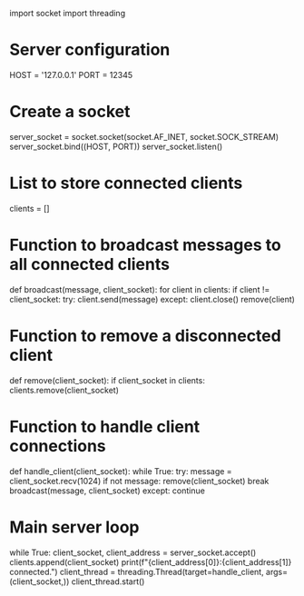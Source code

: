 import socket
import threading

# Server configuration
HOST = '127.0.0.1'
PORT = 12345

# Create a socket
server_socket = socket.socket(socket.AF_INET, socket.SOCK_STREAM)
server_socket.bind((HOST, PORT))
server_socket.listen()

# List to store connected clients
clients = []

# Function to broadcast messages to all connected clients
def broadcast(message, client_socket):
    for client in clients:
        if client != client_socket:
            try:
                client.send(message)
            except:
                client.close()
                remove(client)

# Function to remove a disconnected client
def remove(client_socket):
    if client_socket in clients:
        clients.remove(client_socket)

# Function to handle client connections
def handle_client(client_socket):
    while True:
        try:
            message = client_socket.recv(1024)
            if not message:
                remove(client_socket)
                break
            broadcast(message, client_socket)
        except:
            continue

# Main server loop
while True:
    client_socket, client_address = server_socket.accept()
    clients.append(client_socket)
    print(f"{client_address[0]}:{client_address[1]} connected.")
    client_thread = threading.Thread(target=handle_client, args=(client_socket,))
    client_thread.start()
    
